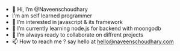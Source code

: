 - 👋 Hi, I’m @Naveenschoudhary
- I'm am self learned programmer 
- 👀 I’m interested in javascript & its framework
- 🌱 I’m currently learning node.js for backend with moongodb
- 💞️ I’m always ready to collaborate on diffrent projects
- 📫 How to reach me ? say hello at hello@naveenschoudhary.com

